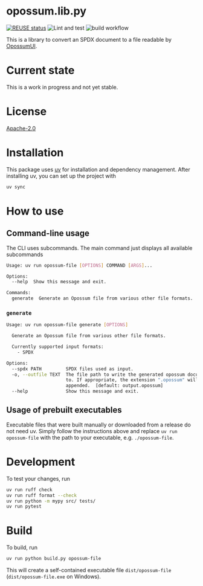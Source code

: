 <!--
SPDX-FileCopyrightText: TNG Technology Consulting GmbH <https://www.tngtech.com>

SPDX-License-Identifier: Apache-2.0
-->

# opossum.lib.py

[![REUSE status](https://api.reuse.software/badge/git.fsfe.org/reuse/api)](https://api.reuse.software/info/git.fsfe.org/reuse/api)
![Lint and test](https://github.com/opossum-tool/opossum.lib.py/actions/workflows/lint_and_run_tests.yml/badge.svg)
![build workflow](https://github.com/opossum-tool/opossum.lib.py/actions/workflows/build-and-e2e-test.yml/badge.svg)

This is a library to convert an SPDX document to a file readable by [OpossumUI](https://github.com/opossum-tool/OpossumUI/).

# Current state

This is a work in progress and not yet stable.

# License

[Apache-2.0](LICENSE)

# Installation

This package uses [uv](https://docs.astral.sh/uv/) for installation and dependency management.
After installing uv, you can set up the project with

```bash
uv sync
```

# How to use

## Command-line usage
The CLI uses subcommands. The main command just displays all available subcommands
```bash
Usage: uv run opossum-file [OPTIONS] COMMAND [ARGS]...

Options:
  --help  Show this message and exit.

Commands:
  generate  Generate an Opossum file from various other file formats.
```

### `generate`

```bash
Usage: uv run opossum-file generate [OPTIONS]

  Generate an Opossum file from various other file formats.

  Currently supported input formats:
    - SPDX

Options:
  --spdx PATH         SPDX files used as input.
  -o, --outfile TEXT  The file path to write the generated opossum document
                      to. If appropriate, the extension ".opossum" will be
                      appended.  [default: output.opossum]
  --help              Show this message and exit.

```

## Usage of prebuilt executables

Executable files that were built manually or downloaded from a release do not need uv. Simply follow the instructions above and replace `uv run opossum-file` with the path to your executable, e.g. `./opossum-file`.

# Development

To test your changes, run

```bash
uv run ruff check
uv run ruff format --check
uv run python -m mypy src/ tests/
uv run pytest
```

# Build

To build, run

```bash
uv run python build.py opossum-file
```

This will create a self-contained executable file `dist/opossum-file` (`dist/opossum-file.exe` on Windows).